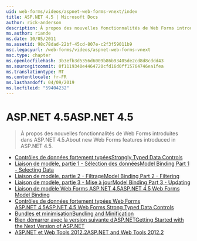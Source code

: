 ```yaml
---
uid: web-forms/videos/aspnet-web-forms-vnext/index
title: ASP.NET 4.5 | Microsoft Docs
author: rick-anderson
description: À propos des nouvelles fonctionnalités de Web Forms introduites dans ASP.NET 4.5.
ms.author: riande
ms.date: 10/05/2011
ms.assetid: 98c78dad-22bf-45cd-807e-c2f3f59011b9
msc.legacyurl: /web-forms/videos/aspnet-web-forms-vnext
msc.type: chapter
ms.openlocfilehash: 3b3efb3d5356d6009b86b93405de2cd8d8cddd43
ms.sourcegitcommit: 0f1119340e4464720cfd16d0ff15764746ea1fea
ms.translationtype: MT
ms.contentlocale: fr-FR
ms.lasthandoff: 04/09/2019
ms.locfileid: "59404232"
---
```

# <a name="aspnet-45"></a><span data-ttu-id="10a0d-103">ASP.NET 4.5</span><span class="sxs-lookup"><span data-stu-id="10a0d-103">ASP.NET 4.5</span></span>

> <span data-ttu-id="10a0d-104">À propos des nouvelles fonctionnalités de Web Forms introduites dans ASP.NET 4.5.</span><span class="sxs-lookup"><span data-stu-id="10a0d-104">About new Web Forms features introduced in ASP.NET 4.5.</span></span>


- [<span data-ttu-id="10a0d-105">Contrôles de données fortement typées</span><span class="sxs-lookup"><span data-stu-id="10a0d-105">Strongly Typed Data Controls</span></span>](aspnet-vnext-videos-strongly-typed-data-controls.md)
- [<span data-ttu-id="10a0d-106">Liaison de modèle, partie 1 - Sélection des données</span><span class="sxs-lookup"><span data-stu-id="10a0d-106">Model Binding Part 1 - Selecting Data</span></span>](aspnet-vnext-videos-model-binding-part-1-selecting-data.md)
- [<span data-ttu-id="10a0d-107">Liaison de modèle, partie 2 - Filtrage</span><span class="sxs-lookup"><span data-stu-id="10a0d-107">Model Binding Part 2 - Filtering</span></span>](aspnet-vnext-videos-model-binding-part-2-filtering.md)
- [<span data-ttu-id="10a0d-108">Liaison de modèle, partie 3 - Mise à jour</span><span class="sxs-lookup"><span data-stu-id="10a0d-108">Model Binding Part 3 - Updating</span></span>](aspnet-vnext-videos-model-binding-part-3-updating.md)
- [<span data-ttu-id="10a0d-109">Liaison de modèle Web Forms ASP.NET 4.5</span><span class="sxs-lookup"><span data-stu-id="10a0d-109">ASP.NET 4.5 Web Forms Model Binding</span></span>](aspnet-45-web-forms-model-binding.md)
- [<span data-ttu-id="10a0d-110">Contrôles de données fortement typées Web Forms ASP.NET 4.5</span><span class="sxs-lookup"><span data-stu-id="10a0d-110">ASP.NET 4.5 Web Forms Strong Typed Data Controls</span></span>](aspnet-45-web-forms-strong-typed-data-controls.md)
- [<span data-ttu-id="10a0d-111">Bundles et minimisation</span><span class="sxs-lookup"><span data-stu-id="10a0d-111">Bundling and Minification</span></span>](aspnet-vnext-videos-bundling-and-minification.md)
- [<span data-ttu-id="10a0d-112">Bien démarrer avec la version suivante d’ASP.NET</span><span class="sxs-lookup"><span data-stu-id="10a0d-112">Getting Started with the Next Version of ASP.NET</span></span>](getting-started-with-the-next-version-of-aspnet.md)
- [<span data-ttu-id="10a0d-113">ASP.NET et Web Tools 2012.2</span><span class="sxs-lookup"><span data-stu-id="10a0d-113">ASP.NET and Web Tools 2012.2</span></span>](aspnet-and-web-tools-20122.md)
